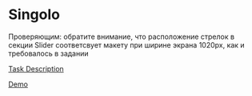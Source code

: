 # Singolo

Проверяющим: обратите внимание, что расположение стрелок в секции Slider соответсвует макету при ширине экрана 1020px, как и требовалось в задании

[Task Description](https://github.com/rolling-scopes-school/tasks/tree/master/tasks/markups/level-2/singolo)

[Demo](https://katefaith.github.io/singolo/index.html)
